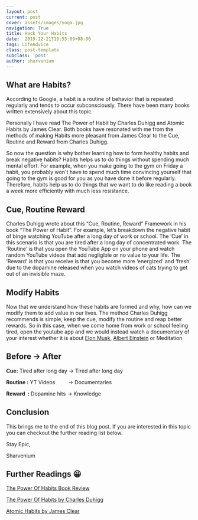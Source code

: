 ```yaml
---
layout: post
current: post
cover: assets/images/yoga.jpg
navigation: True
title: Hack Your Habits
date:  2019-12-21T10:55:09+08:00
tags: LifeAdvice
class: post-template
subclass: 'post'
author: sharvenium
---
```

## What are Habits?
According to Google, a habit is a routine of behavior that is repeated regularly and tends to occur subconsciously. There have been many books written extensively about this topic. 

Personally I have read The Power of Habit by Charles Duhigg and Atomic Habits by James Clear. Both books have resonated with me from the methods of making Habits more pleasant from James Clear to the Cue, Routine and Reward from Charles Duhigg.

So now the question is why bother learning how to form healthy habits and break negative habits? Habits helps us to do things without spending much mental effort. For example, when you make going to the gym on Friday a habit, you probably won't have to spend much time convincing yourself that going to the gym is good for you as you have done it before regularly. Therefore, habits help us to do things that we want to do like reading a book a week more efficiently with much less resistance.

## Cue, Routine Reward

Charles Duhigg wrote about this &#8220;Cue, Routine, Reward&#8221; Framework in his book &#8220;The Power of Habit&#8221;. For example, let&#8217;s breakdown the negative habit of binge watching YouTube after a long day of work or school. The &#8216;Cue&#8217; in this scenario is that you are tired after a long day of concentrated work. The &#8216;Routine&#8217; is that you open the YouTube App on your phone and watch random YouTube videos that add negligible or no value to your life. The &#8216;Reward&#8217; is that you receive is that you become more &#8216;energized&#8217; and &#8216;fresh&#8217; due to the dopamine released when you watch videos of cats trying to get out of an invisible maze.

## Modify Habits

Now that we understand how these habits are formed and why, how can we modify them to add value in our lives. The method Charles Duhigg recommends is simple, keep the cue, modify the routine and reap better rewards. So in this case, when we come home from work or school feeling tired, open the youtube app and we would instead watch a documentary of your interest whether it is about [Elon Musk](https://www.youtube.com/watch?v=mh45igK4Esw&list=PLS_2FTjwgiCgbNnTk6dEHqzcWc8dyOgIt&index=4&t=0s), [Albert Einstein](https://www.youtube.com/watch?v=Uvpw6Jh1WGQ&list=PLS_2FTjwgiCgbNnTk6dEHqzcWc8dyOgIt&index=4) or Meditation

## Before → After

**Cue:** Tired after long day → Tired after long day

**Routine :** YT Videos         → Documentaries

**Reward  :** Dopamine hits → Knowledge

## Conclusion

This brings me to the end of this blog post. If you are interested in this topic you can checkout the further reading list below.

Stay Epic,

Sharvenium

## Further Readings 😀

[The Power Of Habits Book Review](https://www.youtube.com/watch?v=q84QXWpHOiM)

[The Power Of Habits by Charles Duhigg](https://www.amazon.com/Power-Habit-What-Life-Business/dp/081298160X)

[Atomic Habits by James Clear](https://www.amazon.com/Atomic-Habits-Proven-Build-Break/dp/0735211299)